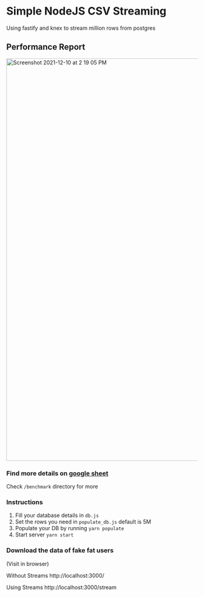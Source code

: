 # Simple NodeJS CSV Streaming
Using fastify and knex to stream million rows from postgres

## Performance Report
<img width="1061" alt="Screenshot 2021-12-10 at 2 19 05 PM" src="https://user-images.githubusercontent.com/23727670/145544982-c8965e38-9cab-4a0e-9f6c-541b7a40a904.png">

### Find more details on [google sheet](https://docs.google.com/spreadsheets/d/1fW14L0qW3At7Fzuuj3NCXHW19gMwTkY-4vxD6M8XjOI/edit?usp=sharing)

Check `/benchmark` directory for more

### Instructions

1. Fill your database details in `db.js`
2. Set the rows you need in `populate_db.js` default is 5M
3. Populate your DB by running `yarn populate`
4. Start server `yarn start`

### Download the data of fake fat users
(Visit in browser)

Without Streams
http://localhost:3000/

Using Streams
http://localhost:3000/stream


